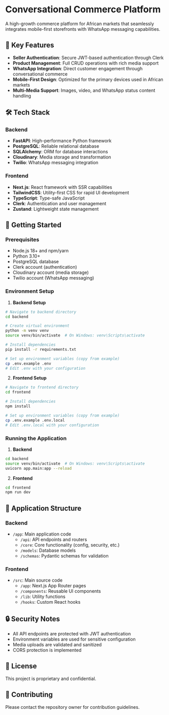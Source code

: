 # Conversational Commerce Platform

A high-growth commerce platform for African markets that seamlessly integrates mobile-first storefronts with WhatsApp messaging capabilities.

## 🌟 Key Features

- **Seller Authentication**: Secure JWT-based authentication through Clerk
- **Product Management**: Full CRUD operations with rich media support
- **WhatsApp Integration**: Direct customer engagement through conversational commerce
- **Mobile-First Design**: Optimized for the primary devices used in African markets
- **Multi-Media Support**: Images, video, and WhatsApp status content handling

## 🛠️ Tech Stack

### Backend
- **FastAPI**: High-performance Python framework
- **PostgreSQL**: Reliable relational database
- **SQLAlchemy**: ORM for database interactions
- **Cloudinary**: Media storage and transformation
- **Twilio**: WhatsApp messaging integration

### Frontend
- **Next.js**: React framework with SSR capabilities
- **TailwindCSS**: Utility-first CSS for rapid UI development
- **TypeScript**: Type-safe JavaScript
- **Clerk**: Authentication and user management
- **Zustand**: Lightweight state management

## 🚀 Getting Started

### Prerequisites
- Node.js 18+ and npm/yarn
- Python 3.10+
- PostgreSQL database
- Clerk account (authentication)
- Cloudinary account (media storage)
- Twilio account (WhatsApp messaging)

### Environment Setup

1. **Backend Setup**

```bash
# Navigate to backend directory
cd backend

# Create virtual environment
python -m venv venv
source venv/bin/activate  # On Windows: venv\Scripts\activate

# Install dependencies
pip install -r requirements.txt

# Set up environment variables (copy from example)
cp .env.example .env
# Edit .env with your configuration
```

2. **Frontend Setup**

```bash
# Navigate to frontend directory
cd frontend

# Install dependencies
npm install

# Set up environment variables (copy from example)
cp .env.example .env.local
# Edit .env.local with your configuration
```

### Running the Application

1. **Backend**

```bash
cd backend
source venv/bin/activate  # On Windows: venv\Scripts\activate
uvicorn app.main:app --reload
```

2. **Frontend**

```bash
cd frontend
npm run dev
```

## 📱 Application Structure

### Backend
- `/app`: Main application code
  - `/api`: API endpoints and routers
  - `/core`: Core functionality (config, security, etc.)
  - `/models`: Database models
  - `/schemas`: Pydantic schemas for validation

### Frontend
- `/src`: Main source code
  - `/app`: Next.js App Router pages
  - `/components`: Reusable UI components
  - `/lib`: Utility functions
  - `/hooks`: Custom React hooks

## 🔒 Security Notes

- All API endpoints are protected with JWT authentication
- Environment variables are used for sensitive configuration
- Media uploads are validated and sanitized
- CORS protection is implemented

## 📝 License

This project is proprietary and confidential.

## 🤝 Contributing

Please contact the repository owner for contribution guidelines.